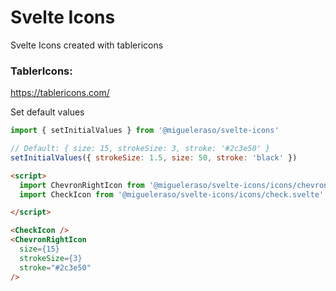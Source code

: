 # Svelte Icons
Svelte Icons created with tablericons
### TablerIcons:
https://tablericons.com/

Set default values
```js
import { setInitialValues } from '@migueleraso/svelte-icons'

// Default: { size: 15, strokeSize: 3, stroke: '#2c3e50' }
setInitialValues({ strokeSize: 1.5, size: 50, stroke: 'black' })
```

```html
<script>
  import ChevronRightIcon from '@migueleraso/svelte-icons/icons/chevron-right.svelte'
  import CheckIcon from '@migueleraso/svelte-icons/icons/check.svelte'

</script>

<CheckIcon />
<ChevronRightIcon
  size={15}
  strokeSize={3}
  stroke="#2c3e50"
/>
```
